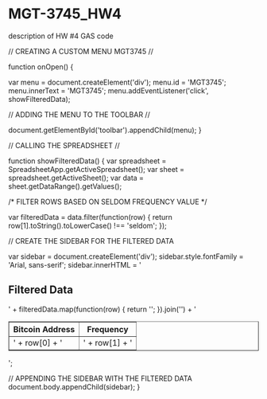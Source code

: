 # MGT-3745_HW4
description of HW #4 GAS code

 // CREATING A CUSTOM MENU MGT3745 //

function onOpen() {
  
  var menu = document.createElement('div');
  menu.id = 'MGT3745';
  menu.innerText = 'MGT3745';
  menu.addEventListener('click', showFilteredData);

  // ADDING THE MENU TO THE TOOLBAR //
  
  document.getElementById('toolbar').appendChild(menu);
}

// CALLING THE SPREADSHEET //

function showFilteredData() {
  var spreadsheet = SpreadsheetApp.getActiveSpreadsheet();
  var sheet = spreadsheet.getActiveSheet();
  var data = sheet.getDataRange().getValues();

  /* FILTER ROWS BASED ON SELDOM FREQUENCY VALUE */
  
  var filteredData = data.filter(function(row) {
    return row[1].toString().toLowerCase() !== 'seldom';
  });

  // CREATE THE SIDEBAR FOR THE FILTERED DATA
  
  var sidebar = document.createElement('div');
  sidebar.style.fontFamily = 'Arial, sans-serif';
  sidebar.innerHTML = '<h2>Filtered Data</h2><table border="1"><tr><th>Bitcoin Address</th><th>Frequency</th></tr>' +
    filteredData.map(function(row) {
      return '<tr><td>' + row[0] + '</td><td>' + row[1] + '</td></tr>';
    }).join('') + '</table>';

  // APPENDING THE SIDEBAR WITH THE FILTERED DATA
  document.body.appendChild(sidebar);
}
